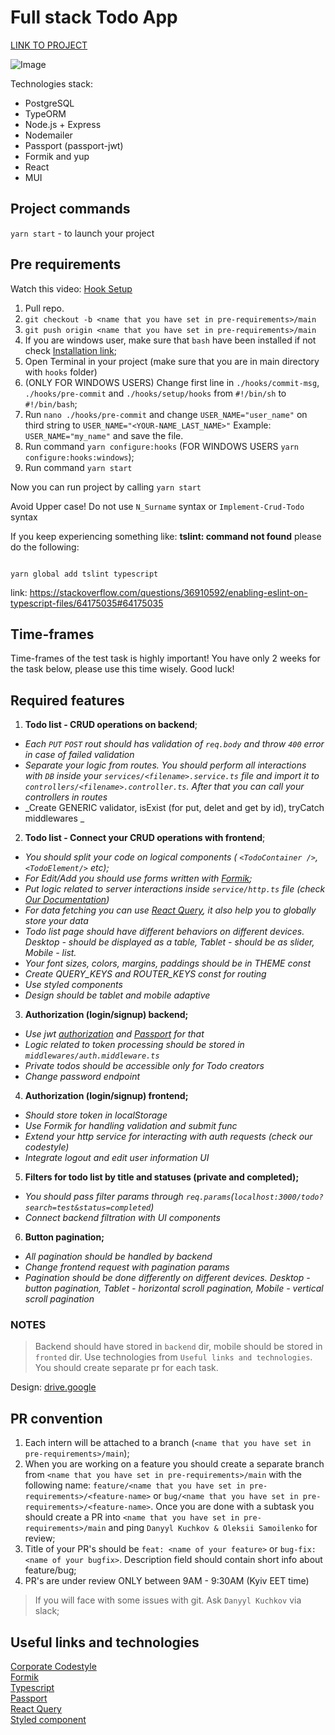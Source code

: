 # Full stack Todo App

[LINK TO PROJECT](https://nextjs-todo-five-ruby.vercel.app/todos)

![Image](https://github.com/ivankhrsh/todo-fullstack/assets/66055069/099fddc1-c9de-4ea9-9abd-0daec4533e1f)

Technologies stack:
- PostgreSQL
- TypeORM
- Node.js + Express
- Nodemailer
- Passport (passport-jwt)
- Formik and yup
- React
- MUI

## Project commands

`yarn start` - to launch your project  

## Pre requirements

Watch this video:
[Hook Setup](https://drive.google.com/file/d/1Ze02SQASwp8KIm39lvL7Gavzq7yZ5HFq/view?usp=sharing)

1. Pull repo.
2. `git checkout -b <name that you have set in pre-requirements>/main`
3. `git push origin <name that you have set in pre-requirements>/main`
4. If you are windows user, make sure that `bash` have been installed if not check [Installation link](https://hackernoon.com/how-to-install-bash-on-windows-10-lqb73yj3);
5. Open Terminal in your project (make sure that you are in main directory with `hooks` folder)
6. (ONLY FOR WINDOWS USERS) Change first line in `./hooks/commit-msg`, `./hooks/pre-commit` and `./hooks/setup/hooks` from `#!/bin/sh` to `#!/bin/bash`;
7. Run `nano ./hooks/pre-commit` and change `USER_NAME="user_name"` on third string to `USER_NAME="<YOUR-NAME_LAST_NAME>"` Example: `USER_NAME="my_name"` and save the file.
8. Run command `yarn configure:hooks` (FOR WINDOWS USERS `yarn configure:hooks:windows`);
9. Run command `yarn start`

Now you can run project by calling `yarn start`

Avoid Upper case! Do not use `N_Surname` syntax or `Implement-Crud-Todo` syntax

If you keep experiencing something like: **tslint: command not found**
please do the following:

```

yarn global add tslint typescript

```

link: https://stackoverflow.com/questions/36910592/enabling-eslint-on-typescript-files/64175035#64175035

## Time-frames

Time-frames of the test task is highly important! You have only 2 weeks for the task below, please use this time wisely. Good luck!

## Required features

1. **Todo list - CRUD operations on backend**;

- _Each `PUT` `POST` rout should has validation of `req.body` and throw `400` error in case of failed validation_
- _Separate your logic from routes. You should perform all interactions with `DB` inside your `services/<filename>.service.ts` file and import it to `controllers/<filename>.controller.ts`. After that you can call your controllers in routes_
- _Create GENERIC validator, isExist (for put, delet and get by id), tryCatch middlewares _

2. **Todo list - Connect your CRUD operations with frontend**;

- _You should split your code on logical components ( `<TodoContainer />`, `<TodoElement/>` etc);_
- _For Edit/Add you should use forms written with [Formik](https://formik.org/docs/overview);_
- _Put logic related to server interactions inside `service/http.ts` file (check [Our Documentation](https://github.com/CodeGeneration-2020/code-generation-code-style/blob/main/docs/javascript.md#server-interactions-))_
- _For data fetching you can use [React Query](https://react-query.tanstack.com/), it also help you to globally store your data_
- _Todo list page should have different behaviors on different devices. Desktop - should be displayed as a table, Tablet - should be as slider, Mobile - list._
- _Your font sizes, colors, margins, paddings should be in THEME const_
- _Create QUERY_KEYS and ROUTER_KEYS const for routing_ 
- _Use styled components_
- _Design should be tablet and mobile adaptive_ 

3. **Authorization (login/signup) backend;**

- _Use jwt [authorization](https://nodejsdev.ru/doc/jwt/) and [Passport](http://www.passportjs.org/) for that_
- _Logic related to token processing should be stored in `middlewares/auth.middleware.ts`_
- _Private todos should be accessible only for Todo creators_
- _Change password endpoint_

4. **Authorization (login/signup) frontend;**

- _Should store token in localStorage_
- _Use Formik for handling validation and submit func_
- _Extend your http service for interacting with auth requests (check our codestyle)_
- _Integrate logout and edit user information UI_

5. **Filters for todo list by title and statuses (private and completed);**

- _You should pass filter params through `req.params`(`localhost:3000/todo?search=test&status=completed`)_
- _Connect backend filtration with UI components_
6. **Button pagination;**

- _All pagination should be handled by backend_
- _Change frontend request with pagination params_
- _Pagination should be done differently on different devices. Desktop - button pagination, Tablet - horizontal scroll pagination, Mobile - vertical scroll pagination_

### NOTES

> Backend should have stored in `backend` dir, mobile should be stored in `fronted` dir.
> Use technologies from `Useful links and technologies`. You should create separate pr for each task.

Design: [drive.google](https://drive.google.com/file/d/1PcusGdHTmD4qzhKRJnd9pk2jLAUyLIiX/view?usp=sharing)

## PR convention

1. Each intern will be attached to a branch (`<name that you have set in pre-requirements>/main`);
2. When you are working on a feature you should create a separate branch from `<name that you have set in pre-requirements>/main` with the following name:
   `feature/<name that you have set in pre-requirements>/<feature-name>` or `bug/<name that you have set in pre-requirements>/<feature-name>`. Once you are done with a subtask you should create a PR into `<name that you have set in pre-requirements>/main` and ping `Danyyl Kuchkov & Oleksii Samoilenko` for review;
3. Title of your PR's should be `feat: <name of your feature>` or `bug-fix: <name of your bugfix>`. Description field should contain short info about feature/bug;
4. PR's are under review ONLY between 9AM - 9:30AM (Kyiv EET time)

> If you will face with some issues with git. Ask `Danyyl Kuchkov` via slack;

## Useful links and technologies

[Corporate Codestyle](https://github.com/CodeGeneration-2020/code-generation-code-style)  
[Formik](https://formik.org/docs/overview)  
[Typescript](https://www.typescriptlang.org/docs/handbook/typescript-in-5-minutes.html)  
[Passport](http://www.passportjs.org/)  
[React Query](https://react-query.tanstack.com/)  
[Styled component](https://styled-components.com/)  

```

```
